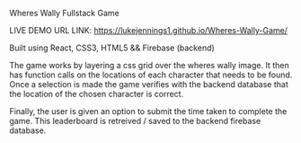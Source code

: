 Wheres Wally Fullstack Game

LIVE DEMO URL LINK: https://lukejennings1.github.io/Wheres-Wally-Game/ 

Built using React, CSS3, HTML5 && Firebase (backend)

The game works by layering a css grid over the wheres wally image. It then has function calls on the locations of each character that needs to be found. Once a selection is made the game verifies with the backend database that the location of the chosen character is correct.

Finally, the user is given an option to submit the time taken to complete the game. This leaderboard is retreived / saved to the backend firebase database. 
